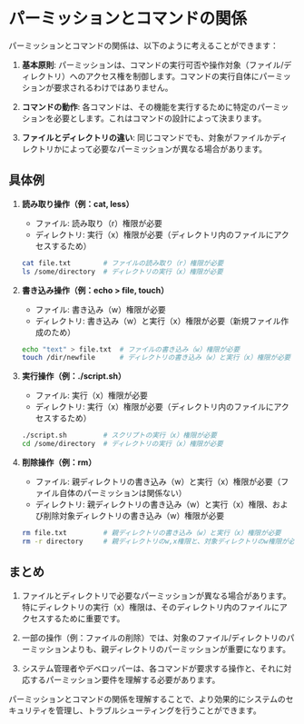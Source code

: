 # パーミッションとコマンドの関係

パーミッションとコマンドの関係は、以下のように考えることができます：

1. **基本原則**: パーミッションは、コマンドの実行可否や操作対象（ファイル/ディレクトリ）へのアクセス権を制御します。コマンドの実行自体にパーミッションが要求されるわけではありません。

2. **コマンドの動作**: 各コマンドは、その機能を実行するために特定のパーミッションを必要とします。これはコマンドの設計によって決まります。

3. **ファイルとディレクトリの違い**: 同じコマンドでも、対象がファイルかディレクトリかによって必要なパーミッションが異なる場合があります。

## 具体例

1. **読み取り操作（例：cat, less）**
   - ファイル: 読み取り（r）権限が必要
   - ディレクトリ: 実行（x）権限が必要（ディレクトリ内のファイルにアクセスするため）

   ```bash
   cat file.txt        # ファイルの読み取り（r）権限が必要
   ls /some/directory  # ディレクトリの実行（x）権限が必要
   ```

2. **書き込み操作（例：echo > file, touch）**
   - ファイル: 書き込み（w）権限が必要
   - ディレクトリ: 書き込み（w）と実行（x）権限が必要（新規ファイル作成のため）

   ```bash
   echo "text" > file.txt  # ファイルの書き込み（w）権限が必要
   touch /dir/newfile      # ディレクトリの書き込み（w）と実行（x）権限が必要
   ```

3. **実行操作（例：./script.sh）**
   - ファイル: 実行（x）権限が必要
   - ディレクトリ: 実行（x）権限が必要（ディレクトリ内のファイルにアクセスするため）

   ```bash
   ./script.sh         # スクリプトの実行（x）権限が必要
   cd /some/directory  # ディレクトリの実行（x）権限が必要
   ```

4. **削除操作（例：rm）**
   - ファイル: 親ディレクトリの書き込み（w）と実行（x）権限が必要（ファイル自体のパーミッションは関係ない）
   - ディレクトリ: 親ディレクトリの書き込み（w）と実行（x）権限、および削除対象ディレクトリの書き込み（w）権限が必要

   ```bash
   rm file.txt         # 親ディレクトリの書き込み（w）と実行（x）権限が必要
   rm -r directory     # 親ディレクトリのw,x権限と、対象ディレクトリのw権限が必要
   ```

## まとめ

1.  ファイルとディレクトリで必要なパーミッションが異なる場合があります。特にディレクトリの実行（x）権限は、そのディレクトリ内のファイルにアクセスするために重要です。

2. 一部の操作（例：ファイルの削除）では、対象のファイル/ディレクトリのパーミッションよりも、親ディレクトリのパーミッションが重要になります。

3. システム管理者やデベロッパーは、各コマンドが要求する操作と、それに対応するパーミッション要件を理解する必要があります。

パーミッションとコマンドの関係を理解することで、より効果的にシステムのセキュリティを管理し、トラブルシューティングを行うことができます。

